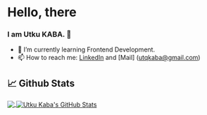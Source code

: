 # Hello, there 
### I am Utku KABA. :slightly_smiling_face:


- 🌱 I’m currently learning Frontend Development.
- 📫 How to reach me: [LinkedIn](https://www.linkedin.com/in/utkukaba/)  and [Mail] (utqkaba@gmail.com)
  



## 📈 Github Stats

<a href="https://github.com/utqkaba">
  <img align="center" src="https://github-readme-stats.vercel.app/api/top-langs/?username=utqkaba&hide=shell,jupyter notebook,&title_color=000000&text_color=000000&icon_color=2bbc8a&bg_color=ffffff" />
</a>
<a href="https://github.com/utqkaba">
  <img align="center" src="https://github-readme-stats.vercel.app/api?username=furkanhaydari&show_icons=true&line_height=27&count_private=true&title_color=000000&text_color=000000&icon_color=2bbc8a&bg_color=ffffff" alt="Utku Kaba's GitHub Stats" />
</a>

<br/>


